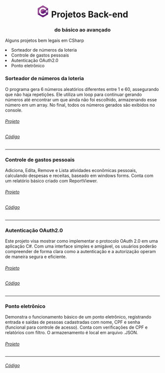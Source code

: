 
<h1 align="center"><img src="https://raw.githubusercontent.com/devicons/devicon/master/icons/csharp/csharp-original.svg" alt="csharp" width="40" height="40"/> Projetos Back-end</h1>  
<h3 align="center">do básico ao avançado</h3>   
Alguns projetos bem legais em CSharp

> <ol>
  <li>Sorteador de números da loteria</li>
  <li>Controle de gastos pessoais</li>
  <li>Autenticação OAuth2.0</li>
  <li>Ponto eletrônico</li>
</ol>

<h3>Sorteador de números da loteria</h3>
<p>O programa gera 6 números aleatórios diferentes entre 1 e 60, assegurando que não haja repetições. Ele utiliza um loop para continuar gerando números até encontrar um que ainda não foi escolhido, armazenando esse número em um array. No final, todos os números gerados são exibidos no console.</p>
<h6><a href="https://github.com/pedrodk1990/CSharp/tree/master/AppLoteria">Projeto</a></h6>
<h6><a href="https://github.com/pedrodk1990/CSharp/tree/master/AppLoteria/AppLoteria/Program.cs">Código</a></h6>
<hr/>

<h3>Controle de gastos pessoais</h3>
<p>Adiciona, Edita, Remove e Lista atividades econômicas pessoais, calculando despesas e receitas, baseado em windows forms. Conta com um relatório básico criado com ReportViewer.</p>
<h6><a href="https://github.com/pedrodk1990/CSharp/tree/master/GastosPessoais">Projeto</a></h6>
<h6><a href="https://github.com/pedrodk1990/CSharp/tree/master/GastosPessoais/GastosPessoais/Form1.cs">Código</a></h6>
<hr/>

<h3>Autenticação OAuth2.0</h3>
<p>Este projeto visa mostrar como implementar o protocolo OAuth 2.0 em uma aplicação C#. Com uma interface simples e amigável, os usuários poderão compreender de forma clara como a autenticação e a autorização operam de maneira segura e eficiente.</p>
<h6><a href="#">Projeto</a></h6>
<h6><a href="#">Código</a></h6>
<hr/>

<h3>Ponto eletrônico</h3>
<p>Demonstra o funcionamento básico de um ponto eletrônico, registrando entrada e saídas de pessoas cadastradas com nome, CPF e senha (funcional para controle de acesso). Conta com verificações de CPF e relatórios com filtro. O armazenamento é local em arquivo .JSON.</p>
<h6><a href="#">Projeto</a></h6>
<hr/>


<h6><a href="#">Código</a></h6>
